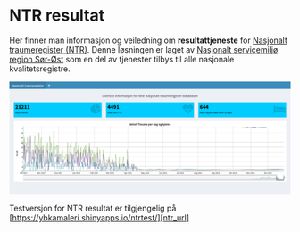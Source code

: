 # NTR resultat

Her finner man informasjon og veiledning om **resultattjeneste** for [Nasjonalt traumeregister (NTR)](http://nasjonalttraumeregister.no/). Denne løsningen er laget av [Nasjonalt servicemiljø region Sør-Øst](https://www.kvalitetsregistre.no/region/nasjonalt-servicemiljo-region-sor-ost#overlay-context=region/nasjonalt-servicemiljo-region-S%25C3%25B8r-%25C3%2598st) som en del av tjenester tilbys til alle nasjonale kvalitetsregistre.

<!-- ![NTR resultat dashboard](./img/screen01.png) -->

[![NTR resultat dashboard][ntr_start]][ntr_url]

Testversjon for NTR resultat er tilgjengelig på [https://ybkamaleri.shinyapps.io/ntrtest/][ntr_url]

[ntr_start]: ./img/screen01.png
[ntr_url]: https://ybkamaleri.shinyapps.io/ntrtest/ "klik til Testversjon"
